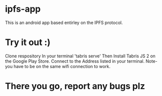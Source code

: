 # ipfs-app

This is an android app based entirley on the IPFS protocol.

# Try it out :)
Clone respository 
In your terminal 'tabris serve'
Then Install Tabris JS 2 on the Google Play Store.
Connect to the Address listed in your terminal.
Note- you have to be on the same wifi connection to work.

# There you go, report any bugs plz